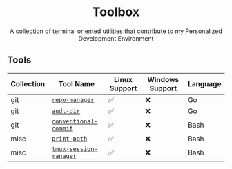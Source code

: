 <div align="center">
  <h1 align="center">Toolbox</h1>

  <p align="center">
        A collection of terminal oriented utilities that
        contribute to my Personalized Development Environment
  </p>
</div>

## Tools

| Collection | Tool Name                                                                    | Linux Support | Windows Support | Language |
| ---------- | ---------------------------------------------------------------------------- | ------------- | --------------- | -------- |
| git        | [`repo-manager`](https://github.com/Ajlow2000/repo-manager)                  | ✅            | ❌              | Go       |
| git        | [`audt-dir`](https://github.com/Ajlow2000/audit-dir)                         | ✅            | ❌              | Go       |
| git        | [`conventional-commit`](https://github.com/Ajlow2000/conventional-commit)    | ✅            | ❌              | Bash     |
| misc       | [`print-path`](https://github.com/Ajlow2000/print-path)                      | ✅            | ❌              | Bash     |
| misc       | [`tmux-session-manager`](https://github.com/Ajlow2000/tmux-session-manager)  | ✅            | ❌              | Bash     |
